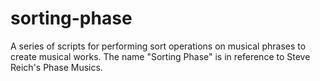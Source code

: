 # sorting-phase
A series of scripts for performing sort operations on musical phrases to create musical works. The name "Sorting Phase" is in reference to Steve Reich's Phase Musics.
